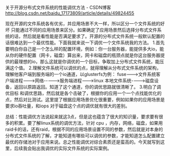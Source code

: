 

关于开源分布式文件系统的性能调优方法 - CSDN博客
 http://blog.csdn.net/baidu_17173809/article/details/49824455

 现在开源的文件系统各有优劣，并应用场景不大一样，所以区分一个文件系统的好坏 只能通过不同的应用场景来区分。如果确定了应用场景然后选择分布式文件系统的话，然后就是看性能是否满足要求了。开源的分布式文件系统一般默认配置的话很难达到一个最优性能。下面我就来说一下调优一个文件系统我的方法。
1.首先要明白你自己是一个怎么样的配置环境，例如：你一台服务器，能提供多大io，能从你的硬件配置（网卡，磁盘）算出来，网卡和磁盘的瓶颈点就是你这台服务器提供的最理想的io，那么这就是你调优的一个目标，争取加上分布式文件系统，能压满这个值。
2.理解文件系统可以调优的点，就得理解从分布式文件系统的架构，理解他客户端到服务端的一个io通道，以glusterfs为例： fuse--->文件系统客户端进程--->网络----->服务端进程--->linux 本地文件系统---->磁盘设备，返回以原路返回。知道了这个通道，你的调优思路就很清晰了。
3.明白了调优目标 和调优思路，然后就是各个击破了，根据你的应用一个一个点找能优化的点，然后对比测试。这里提了根据应用场景优化很重要，例如如果你的应用场景是要求io吞吐量，和iops 对于磁盘这个点的调优就有很大的差别。

总结：性能调优方法说起来就这3点，但是这也蕴含了很大的知识量，要求要有很多的积累。要了解linux系统的调优方法，针对 cpu ，内存，网络，磁盘，如果用raid卡的话，还有raid，根据不同的应用场景设置不同的参数，然后就是对本身的分布式文件系统的了解，才能知道有哪些可以调优的参数，才能知道怎么配置建立最优的存储池对于应用来说。总之性能调优对综合素质还是蛮高的。今天就写到这里，后续我会贴出我调优的实际文件系统的实际案例。